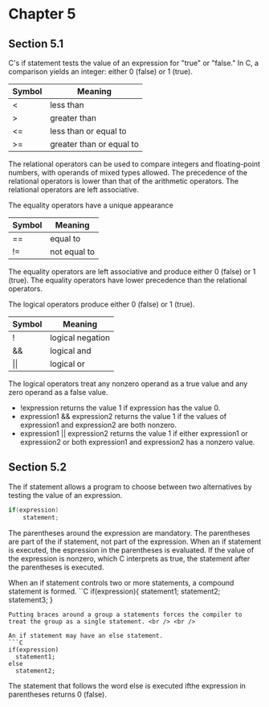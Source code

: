 # Chapter 5
## Section 5.1

C's if statement tests the value of an expression for "true" or "false."  In C, a comparison yields an integer: either 0 (false) or 1 (true).

|Symbol | Meaning |
|--- | --- |
| < | less than |
| > | greater than |
| <= | less than or equal to |
| >= | greater than or equal to |

The relational operators can be used to compare integers and floating-point numbers, with operands of mixed types allowed.  The precedence of the relational operators is lower than that of the arithmetic operators.  The relational operators are left associative. <br />

The equality operators have a unique appearance

Symbol | Meaning
--- | ---
== | equal to
!= | not equal to

The equality operators are left associative and produce either 0 (false) or 1 (true).  The equality operators have lower precedence than the relational operators. <br />

The logical operators produce either 0 (false) or 1 (true).

Symbol | Meaning
--- | ---
! | logical negation
&& | logical and
&#124;&#124;  | logical or

The logical operators treat any nonzero operand as a true value and any zero operand as a false value.
+ !expression returns the value 1 if expression has the value 0.
+ expression1 && expression2 returns the value 1 if the values of expression1 and expression2 are both nonzero.
+ expression1 || expression2 returns the value 1 if either expression1 or expression2 or both expression1 and expression2 has a nonzero value.

## Section 5.2

The if statement allows a program to choose between two alternatives by testing the value of an expression.
```C
if(expression)
    statement;
```

The parentheses around the expression are mandatory.  The parentheses are part of the if statement, not part of the expression.  When an if statement is executed, the espression in the parentheses is evaluated.  If the value of the expression is nonzero, which C interprets as true, the statement after the parentheses is executed.<br />

When an if statement controls two or more statements, a compound statement is formed.
``C
if(expression){
  statement1;
  statement2;
  statement3;
  }
```
Putting braces around a group a statements forces the compiler to treat the group as a single statement. <br /> <br />

An if statement may have an else statement.
```C
if(expression)
  statement1;
else
  statement2;
```

The statement that follows the word else is executed ifthe expression in parentheses returns 0 (false).
